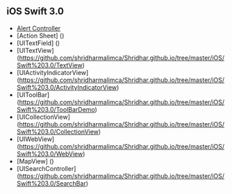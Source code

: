 ## iOS Swift 3.0
* [Alert Controller](https://github.com/shridharmalimca/Shridhar.github.io/tree/master/iOS/Swift%203.0/AlertController)
* [Action Sheet] ()
* [UITextField] ()
* [UITextView] (https://github.com/shridharmalimca/Shridhar.github.io/tree/master/iOS/Swift%203.0/TextView)
* [UIActivityIndicatorView] (https://github.com/shridharmalimca/Shridhar.github.io/tree/master/iOS/Swift%203.0/ActivityIndicatorView)
* [UIToolBar] (https://github.com/shridharmalimca/Shridhar.github.io/tree/master/iOS/Swift%203.0/ToolBarDemo) 
* [UICollectionView] (https://github.com/shridharmalimca/Shridhar.github.io/tree/master/iOS/Swift%203.0/CollectionView) 
* [UIWebView] (https://github.com/shridharmalimca/Shridhar.github.io/tree/master/iOS/Swift%203.0/WebView)
* [MapView] ()
* [UISearchController] (https://github.com/shridharmalimca/Shridhar.github.io/tree/master/iOS/Swift%203.0/SearchBar)
